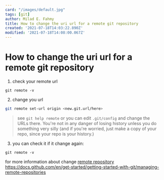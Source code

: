 ```yaml
---
card: "/images/default.jpg"
tags: [git]
author: Milad E. Fahmy
title: How to change the uri url for a remote git repository
created: '2021-07-18T14:03:22.890Z'
modified: '2021-07-18T14:08:00.067Z'
---
```

# How to change the uri url for a remote git repository
1. check your remote url
```shell
git remote -v
```
2. change you url
```bash
git remote set-url origin <new.git.url/here>
```
> see `git help remote` or you can edit `.git/config`  and change the URLs there. You're not in any danger of losing history unless you do something very silly (and if you're worried, just make a copy of your repo, since your repo is your history.)
3. you can check it if it change again:
```shell
git remote -v
```
for more information about change [remote repository](https://docs.github.com/en/get-started/getting-started-with-git/managing-remote-repositories)
https://docs.github.com/en/get-started/getting-started-with-git/managing-remote-repositories
